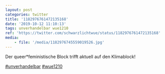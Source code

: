 ```yaml
---
layout: post
categories: twitter
title: '1182976761472135168'
date: '2019-10-12 11:10:13'
tags: unverhandelbar wue1210
ref: 'https://twitter.com/schwarzlichtwue/status/1182976761472135168'
media:
    - file: '/media/1182976745559019526.jpg'
---
```

Der queer\*feministische Block trifft aktuell auf den Klimablock!

[#unverhandelbar](/t/unverhandelbar) [#wue1210](/t/wue1210) 